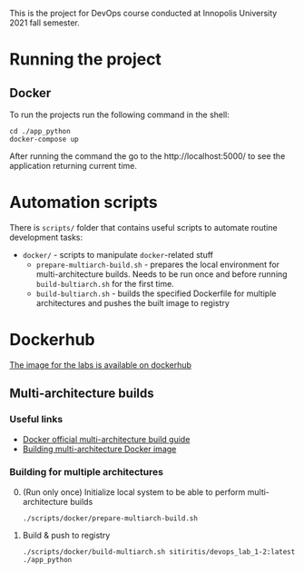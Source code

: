 This is the project for DevOps course conducted at Innopolis University 2021 fall semester.

# Running the project

## Docker

To run the projects run the following command in the shell:

```shell
cd ./app_python
docker-compose up
```

After running the command the go to the http://localhost:5000/ to see the application returning current time.

# Automation scripts

There is `scripts/` folder that contains useful scripts to automate routine development tasks:

- `docker/` - scripts to manipulate `docker`-related stuff
  - `prepare-multiarch-build.sh` - prepares the local environment for multi-architecture builds. Needs to be run once and before running `build-bultiarch.sh` for the first time.
  - `build-bultiarch.sh` - builds the specified Dockerfile for multiple architectures and pushes the built image to registry


# Dockerhub

[The image for the labs is available on dockerhub](https://hub.docker.com/r/sitiritis/devops_lab_1-2)

## Multi-architecture builds 

### Useful links

- [Docker official multi-architecture build guide](https://docs.docker.com/desktop/multi-arch/)
- [Building multi-architecture Docker image](https://www.smartling.com/resources/product/building-multi-architecture-docker-images-on-arm-64-bit-aws-graviton2/)

### Building for multiple architectures

0. (Run only once) Initialize local system to be able to perform multi-architecture builds
   ```shell
   ./scripts/docker/prepare-multiarch-build.sh
   ```
1. Build & push to registry
   ```shell
   ./scripts/docker/build-multiarch.sh sitiritis/devops_lab_1-2:latest ./app_python
   ```
